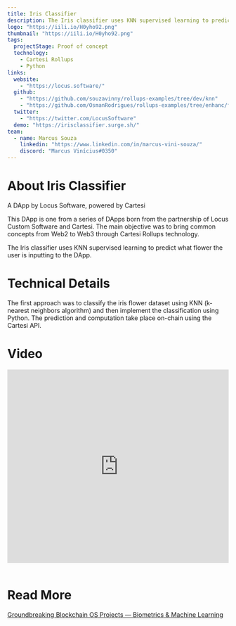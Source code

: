 ```yaml
---
title: Iris Classifier
description: The Iris classifier uses KNN supervised learning to predict what flower the user is inputing to the dapp. The prediction and computation take place on-chain using the Cartesi API.
logo: "https://iili.io/H0yho92.png"
thumbnail: "https://iili.io/H0yho92.png"
tags:
  projectStage: Proof of concept
  technology:
    - Cartesi Rollups
    - Python
links:
  website:
    - "https://locus.software/"
  github:
    - "https://github.com/souzavinny/rollups-examples/tree/dev/knn"
    - "https://github.com/OsmanRodrigues/rollups-examples/tree/enhanc/frontend-notices-controller-refetch/frontend-knn"
  twitter:
    - "https://twitter.com/LocusSoftware"
  demo: "https://irisclassifier.surge.sh/"
team:
  - name: Marcus Souza
    linkedin: "https://www.linkedin.com/in/marcus-vini-souza/"
    discord: "Marcus Vinícius#0350"
---
```


# About Iris Classifier

A DApp by Locus Software, powered by Cartesi

This DApp is one from a series of DApps born from the partnership of Locus Custom Software and Cartesi. The main objective was to bring common concepts from Web2 to Web3 through Cartesi Rollups technology.

The Iris classifier uses KNN supervised learning to predict what flower the user is inputting to the DApp.

# Technical Details

The first approach was to classify the iris flower dataset using KNN (k-nearest neighbors algorithm) and then implement the classification using Python. The prediction and computation take place on-chain using the Cartesi API.

# Video

<iframe width="100%" height="440" src="https://www.youtube.com/embed/4ZaKiG7lDjQ" title="YouTube video player" frameborder="0" allow="accelerometer; autoplay; clipboard-write; encrypted-media; gyroscope; picture-in-picture; web-share" allowfullscreen></iframe>

<br/>
<br/>

# Read More

[Groundbreaking Blockchain OS Projects — Biometrics & Machine Learning](https://medium.com/cartesi/groundbreaking-blockchain-os-projects-biometrics-machine-learning-2bd9fad7dcf2)
